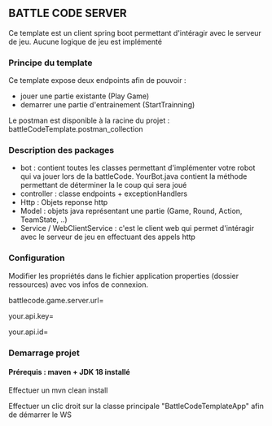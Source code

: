 ## BATTLE CODE SERVER

Ce template est un client spring boot permettant d'intéragir avec le serveur de jeu. 
Aucune logique de jeu est implémenté


### Principe du template

Ce template expose deux endpoints afin de pouvoir : 

- jouer une partie existante (Play Game)
- demarrer une partie d'entrainement (StartTrainning)

Le postman est disponible à la racine du projet : battleCodeTemplate.postman_collection


### Description des packages 

- bot : contient toutes les classes permettant d'implémenter votre robot qui va jouer lors de la battleCode. YourBot.java contient la méthode permettant de déterminer la le coup qui sera joué 
- controller : classe endpoints + exceptionHandlers
- Http : Objets reponse http 
- Model : objets java représentant une partie (Game, Round, Action, TeamState, ..)
- Service / WebClientService : c'est le client web qui permet d'intéragir avec le serveur de jeu en effectuant des appels http

### Configuration 
Modifier les propriétés dans le fichier application properties (dossier ressources) avec vos infos de connexion. 

battlecode.game.server.url=

your.api.key=

your.api.id=


### Demarrage projet 

#### Prérequis : maven + JDK 18 installé

Effectuer un mvn clean install 

Effectuer un clic droit sur la classe principale "BattleCodeTemplateApp" afin de démarrer le WS


